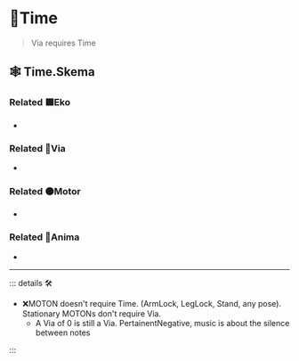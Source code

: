 # 🔻<via>Time</via>

> Via requires Time

## 🕸 Time.Skema

### Related 🟩<ekos>Eko</ekos>

-

### Related 🔻<via>Via</via>

-

### Related 🟠<motor>Motor</motor>

-

### Related 💜<anima>Anima</anima>

-

---

<!-- =================================================== -->
<!-- =================================================== -->
<!-- =================================================== -->
<!-- =================================================== -->
<!-- =================================================== -->
::: details 🛠

- ❌<error>MOTON doesn't require Time. (ArmLock, LegLock, Stand, any pose). Stationary MOTONs don't require Via.</error>
    - A Via of 0 is still a Via. PertainentNegative, music is about the silence between notes

:::
